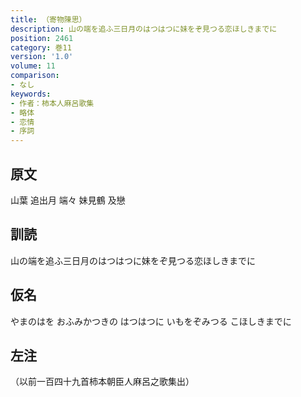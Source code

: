 ```yaml
---
title: （寄物陳思）
description: 山の端を追ふ三日月のはつはつに妹をぞ見つる恋ほしきまでに
position: 2461
category: 巻11
version: '1.0'
volume: 11
comparison:
- なし
keywords:
- 作者：柿本人麻呂歌集
- 略体
- 恋情
- 序詞
---
```


## 原文

山葉 追出月 端々 妹見鶴 及戀

## 訓読

山の端を追ふ三日月のはつはつに妹をぞ見つる恋ほしきまでに

## 仮名

やまのはを おふみかつきの はつはつに いもをぞみつる こほしきまでに

## 左注

（以前一百四十九首柿本朝臣人麻呂之歌集出）
